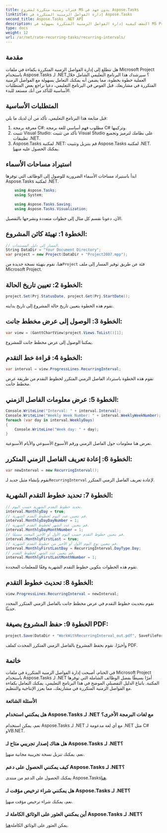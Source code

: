 ```yaml
---
title: فترات زمنية متكررة لمشروع MS بدون جهد في Aspose.Tasks
linktitle: إدارة الفواصل الزمنية المتكررة في Aspose.Tasks
second_title: Aspose.Tasks .NET API
description: اكتشف كيفية إدارة الفواصل الزمنية المتكررة بسهولة في MS Project باستخدام Aspose.Tasks لـ .NET.
type: docs
weight: 12
url: /ar/net/rate-recurring-tasks/recurring-intervals/
---
```

## مقدمة
هل تتطلع إلى إدارة الفواصل الزمنية المتكررة بكفاءة في ملفات Microsoft Project باستخدام Aspose.Tasks لـ .NET؟ سيرشدك هذا البرنامج التعليمي الشامل خلال العملية خطوة بخطوة، مما يضمن أنه يمكنك التعامل بسهولة مع الفواصل الزمنية المتكررة في مشاريعك. قبل الغوص في البرنامج التعليمي، دعنا نراجع بعض المتطلبات الأساسية للتأكد من أنك مستعد للبدء.
## المتطلبات الأساسية
قبل متابعة هذا البرنامج التعليمي، تأكد من أن لديك ما يلي:
1. معرفة برمجة C#: مطلوب فهم أساسي للغة برمجة C# وتركيبها.
2. تثبيت Visual Studio: تأكد من تثبيت Visual Studio على نظامك لترميز وتجميع تطبيقات .NET.
3. Aspose.Tasks لمكتبة .NET: قم بتنزيل وتثبيت Aspose.Tasks لمكتبة .NET. يمكنك الحصول عليه من[هنا](https://releases.aspose.com/tasks/net/).

## استيراد مساحات الأسماء
ابدأ باستيراد مساحات الأسماء الضرورية للوصول إلى الوظائف التي توفرها Aspose.Tasks لمكتبة .NET.
   
```csharp
    using Aspose.Tasks;
    using System;
    
    using Aspose.Tasks.Saving;
    using Aspose.Tasks.Visualization;
```
الآن، دعونا نقسم كل مثال إلى خطوات متعددة ونشرحها بالتفصيل.
## الخطوة 1: تهيئة كائن المشروع:
```csharp
// المسار إلى دليل المستندات.
String DataDir = "Your Document Directory";
var project = new Project(DataDir + "Project2007.mpp");
```
 هنا، نقوم بتهيئة نسخة جديدة من`Project` فئة عن طريق توفير المسار إلى ملف Microsoft Project.
## الخطوة 2: تعيين تاريخ الحالة:
```csharp
project.Set(Prj.StatusDate, project.Get(Prj.StartDate));
```
تقوم هذه الخطوة بتعيين تاريخ حالة المشروع إلى تاريخ بدايته.
## الخطوة 3: الوصول إلى عرض مخطط جانت:
```csharp
var view = (GanttChartView)project.Views.ToList()[1];
```
يمكننا الوصول إلى عرض مخطط جانت للمشروع.
## الخطوة 4: قراءة خط التقدم:
```csharp
var interval = view.ProgressLines.RecurringInterval;
```
تقوم هذه الخطوة باسترداد الفاصل الزمني المتكرر لخطوط التقدم من طريقة عرض مخطط جانت.
## الخطوة 5: عرض معلومات الفاصل الزمني:
```csharp
Console.WriteLine("Interval: " + interval.Interval);
Console.WriteLine("Weekly Week Number: " + interval.WeeklyWeekNumber);
foreach (var day in interval.WeeklyDays)
{
    Console.WriteLine("Week day: " + day);
}
```
نعرض هنا معلومات حول الفاصل الزمني ورقم الأسبوع الأسبوعي والأيام الأسبوعية.
## الخطوة 6: إعادة تعريف الفاصل الزمني المتكرر:
```csharp
var newInterval = new RecurringInterval();
```
 نقوم بإنشاء مثيل جديد لـ`RecurringInterval` لإعادة تعريف الفاصل الزمني المتكرر.
## الخطوة 7: تحديد خطوط التقدم الشهرية:
```csharp
// تحديد خطوط التقدم الشهرية حسب اليوم.
interval.MonthlyDay = true;
// قم بتعيين عدد اليوم لخطوط التقدم الشهرية.
interval.MonthlyDayDayNumber = 1;
// قم بتعيين عدد الشهر لخطوط التقدم الشهرية.
interval.MonthlyDayMonthNumber = 1;
// قم بتعيين خطوط التقدم حسب اليوم الأول أو الأخير المحدد مسبقًا.
interval.MonthlyFirstLast = true;
// قم بتعيين نوع اليوم الأول أو الأخير من خطوط التقدم الشهرية.
interval.MonthlyFirstLastDay = RecurringInterval.DayType.Day;
// قم بتعيين عدد الشهر لخطوط التقدم.
interval.MonthlyFirstLastMonthNumber = 1;
```
تقوم هذه الخطوات بتكوين خطوط التقدم الشهرية وفقًا للمعلمات المحددة.
## الخطوة 8: تحديث خطوط التقدم:
```csharp
view.ProgressLines.RecurringInterval = newInterval;
```
نقوم بتحديث خطوط التقدم في عرض مخطط جانت بالفاصل الزمني المتكرر المحدد حديثًا.
## الخطوة 9: حفظ المشروع بصيغة PDF:
```csharp
project.Save(DataDir + "WorkWithRecurringInterval_out.pdf", SaveFileFormat.Pdf);
```
وأخيرًا، نقوم بحفظ المشروع بالفاصل الزمني المتكرر المحدث كملف PDF.

## خاتمة
في الختام، أصبحت إدارة الفواصل الزمنية المتكررة في ملفات Microsoft Project باستخدام Aspose.Tasks لـ .NET أمرًا بسيطًا بفضل الوظائف الشاملة التي توفرها المكتبة. باتباع الدليل التفصيلي الموضح في هذا البرنامج التعليمي، يمكنك التعامل بكفاءة مع الفواصل الزمنية المتكررة في مشاريعك، مما يعزز الإنتاجية والتنظيم.
### الأسئلة الشائعة
### هل يمكنني استخدام Aspose.Tasks لـ .NET مع لغات البرمجة الأخرى؟
نعم، يمكن استخدام Aspose.Tasks لـ .NET مع أي لغة مدعومة لـ .NET مثل C# وVB.NET.
### هل هناك إصدار تجريبي متاح لـ Aspose.Tasks لـ .NET؟
 نعم، يمكنك تنزيل نسخة تجريبية مجانية من[هنا](https://releases.aspose.com/).
### كيف يمكنني الحصول على دعم Aspose.Tasks لـ .NET؟
 يمكنك الحصول على الدعم من منتدى Aspose.Tasks[هنا](https://forum.aspose.com/c/tasks/15).
### هل يمكنني شراء ترخيص مؤقت لـ Aspose.Tasks لـ .NET؟
 نعم، يمكنك شراء ترخيص مؤقت من[هنا](https://purchase.aspose.com/temporary-license/).
### أين يمكنني العثور على الوثائق الكاملة لـ Aspose.Tasks لـ .NET؟
 يمكن العثور على الوثائق الكاملة[هنا](https://reference.aspose.com/tasks/net/).